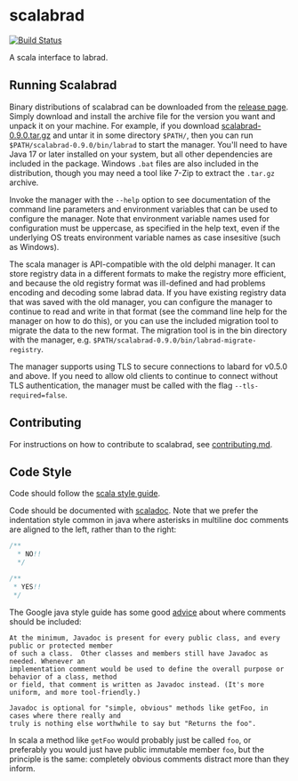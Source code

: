 # scalabrad

[![Build Status](https://secure.travis-ci.org/labrad/scalabrad.png)](http://travis-ci.org/labrad/scalabrad)

A scala interface to labrad.

## Running Scalabrad

Binary distributions of scalabrad can be downloaded from the [release page](https://github.com/labrad/scalabrad/releases/tag/v0.9.0).
Simply download and install the archive file for the version you want and unpack it on your machine.
For example, if you download [scalabrad-0.9.0.tar.gz](https://github.com/labrad/scalabrad/releases/download/v0.9.0/scalabrad-0.9.0.tar.gz) and untar it in some directory `$PATH/`, then you can run `$PATH/scalabrad-0.9.0/bin/labrad` to start the manager.
You'll need to have Java 17 or later installed on your system, but all other dependencies are included in the package.
Windows `.bat` files are also included in the distribution, though you may need a tool like 7-Zip to extract the `.tar.gz` archive.

Invoke the manager with the `--help` option to see documentation of the command line parameters and environment variables that can be used to configure the manager.
Note that environment variable names used for configuration must be uppercase, as specified in the help text, even if the underlying OS treats environment variable names as case insesitive (such as Windows).

The scala manager is API-compatible with the old delphi manager.
It can store registry data in a different formats to make the registry more efficient, and because the old registry format was ill-defined and had problems encoding and decoding some labrad data.
If you have existing registry data that was saved with the old manager, you can configure the manager to continue to read and write in that format (see the command line help for the manager on how to do this), or you can use the included migration tool to migrate the data to the new format.
The migration tool is in the bin directory with the manager, e.g. `$PATH/scalabrad-0.9.0/bin/labrad-migrate-registry`.

The manager supports using TLS to secure connections to labard for v0.5.0 and above.
If you need to allow old clients to continue to connect without TLS authentication, the manager must be called with the flag `--tls-required=false`.


## Contributing

For instructions on how to contribute to scalabrad, see [contributing.md](https://github.com/labrad/labrad/blob/master/contributing.md).


## Code Style

Code should follow the [scala style guide](http://docs.scala-lang.org/style/).

Code should be documented with [scaladoc](http://docs.scala-lang.org/style/scaladoc.html). Note that we prefer the indentation style common in java where asterisks in multiline doc comments are aligned to the left, rather than to the right:

```scala
/**
  * NO!!
  */

/**
 * YES!!
 */
```

The Google java style guide has some good [advice](http://google.github.io/styleguide/javaguide.html#s7-javadoc) about where comments should be included: 

    At the minimum, Javadoc is present for every public class, and every public or protected member
    of such a class.  Other classes and members still have Javadoc as needed. Whenever an
    implementation comment would be used to define the overall purpose or behavior of a class, method
    or field, that comment is written as Javadoc instead. (It's more uniform, and more tool-friendly.)

    Javadoc is optional for "simple, obvious" methods like getFoo, in cases where there really and
    truly is nothing else worthwhile to say but "Returns the foo".

In scala a method like `getFoo` would probably just be called `foo`, or preferably you would just have public immutable member `foo`, but the principle is the same: completely obvious comments distract more than they inform.
